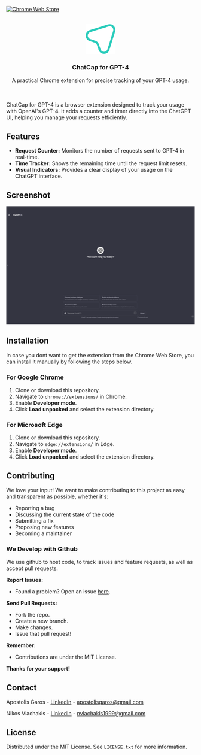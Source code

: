 <!-- PROJECT SHIELDS -->

[![Chrome Web Store][chrome-web-store-shield]][chrome-web-store-link]

<!-- PROJECT LOGO -->
<br />
<div align="center">
  <a href="https://github.com/ApostolisGaros/ChoosyProject">
    <img src="assets/128x128.png" alt="Logo" width="80" height="80">
  </a>

  <h3 align="center">ChatCap for GPT-4</h3>

  <p align="center">
    A practical Chrome extension for precise tracking of your GPT-4 usage.
    <br />
    <br />
    <br />
  </p>
</div>

ChatCap for GPT-4 is a browser extension designed to track your usage with OpenAI's GPT-4. It adds a counter and timer directly into the ChatGPT UI, helping you manage your requests efficiently.

## Features

-   **Request Counter:** Monitors the number of requests sent to GPT-4 in real-time.
-   **Time Tracker:** Shows the remaining time until the request limit resets.
-   **Visual Indicators:** Provides a clear display of your usage on the ChatGPT interface.

## Screenshot

![ChatCap Screenshot](assets/screenshot.png)

## Installation

In case you dont want to get the extension from the Chrome Web Store, you can install it manually by following the steps below.

### For Google Chrome

1. Clone or download this repository.
2. Navigate to `chrome://extensions/` in Chrome.
3. Enable **Developer mode**.
4. Click **Load unpacked** and select the extension directory.

### For Microsoft Edge

1. Clone or download this repository.
2. Navigate to `edge://extensions/` in Edge.
3. Enable **Developer mode**.
4. Click **Load unpacked** and select the extension directory.

## Contributing

We love your input! We want to make contributing to this project as easy and transparent as possible, whether it's:

-   Reporting a bug
-   Discussing the current state of the code
-   Submitting a fix
-   Proposing new features
-   Becoming a maintainer

### We Develop with Github

We use github to host code, to track issues and feature requests, as well as accept pull requests.

**Report Issues:**

-   Found a problem? Open an issue [here](https://github.com/ChoosyApp/gpt4-message-tracker/issues).

**Send Pull Requests:**

-   Fork the repo.
-   Create a new branch.
-   Make changes.
-   Issue that pull request!

**Remember:**

-   Contributions are under the MIT License.

**Thanks for your support!**

## Contact

Apostolis Garos - [LinkedIn](https://www.linkedin.com/in/apostolis-garos/) - [apostolisgaros@gmail.com](mailto:apostolisgaros@gmail.com)

Nikos Vlachakis - [LinkedIn](https://www.linkedin.com/in/nikos-vlachakis/) - [nvlachakis1999@gmail.com](mailto:nvlachakis1999@gmail.com)

## License

Distributed under the MIT License. See `LICENSE.txt` for more information.

<!-- MARKDOWN LINKS & IMAGES -->
<!-- https://www.markdownguide.org/basic-syntax/#reference-style-links -->

[contributors-shield]: https://img.shields.io/github/contributors/othneildrew/Best-README-Template.svg?style=for-the-badge
[contributors-url]: https://github.com/ApostolisGaros/ChoosyProject/graphs/contributors
[forks-shield]: https://img.shields.io/github/forks/othneildrew/Best-README-Template.svg?style=for-the-badge
[forks-url]: https://github.com/ApostolisGaros/ChoosyProject/network/members
[stars-shield]: https://img.shields.io/github/stars/othneildrew/Best-README-Template.svg?style=for-the-badge
[stars-url]: https://github.com/ApostolisGaros/ChoosyProject/stargazers
[issues-shield]: https://img.shields.io/github/issues/othneildrew/Best-README-Template.svg?style=for-the-badge
[issues-url]: https://github.com/ApostolisGaros/ChoosyProject/issues
[license-shield]: https://img.shields.io/github/license/othneildrew/Best-README-Template.svg?style=for-the-badge
[license-url]: https://github.com/ApostolisGaros/ChoosyProject/blob/master/LICENSE.txt
[instagram-shield]: https://img.shields.io/badge/-Instagram-black.svg?style=for-the-badge&logo=instagram&colorB=555
[instagram-link]: https://www.instagram.com/choosy_app/
[chrome-web-store-shield]: https://img.shields.io/badge/-Chrome_Web_Store-black.svg?style=for-the-badge&logo=googlechrome&colorB=555
[chrome-web-store-link]: https://chromewebstore.google.com/?hl=el
